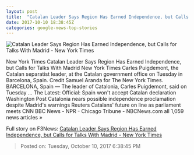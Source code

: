 ```yaml
---
layout: post
title:  "Catalan Leader Says Region Has Earned Independence, but Calls for Talks With Madrid - New York Times"
date: 2017-10-10 18:38:45Z
categories: google-news-top-stories
---
```


![Catalan Leader Says Region Has Earned Independence, but Calls for Talks With Madrid - New York Times](https://static01.nyt.com/images/2017/10/11/world/11Catalonia1/11Catalonia1-facebookJumbo.jpg)

New York Times Catalan Leader Says Region Has Earned Independence, but Calls for Talks With Madrid New York Times Carles Puigdemont, the Catalan separatist leader, at the Catalan government office on Tuesday in Barcelona, Spain. Credit Samuel Aranda for The New York Times. BARCELONA, Spain — The leader of Catalonia, Carles Puigdemont, said on Tuesday ... The Latest: Official: Spain won't accept Catalan declaration Washington Post Catalonia nears possible independence proclamation despite Madrid's warnings Reuters Catalans' future on line as parliament meets CNN BBC News - NPR - Chicago Tribune - NBCNews.com all 1,059 news articles »


Full story on F3News: [Catalan Leader Says Region Has Earned Independence, but Calls for Talks With Madrid - New York Times](http://www.f3nws.com/n/yxCJk)

> Posted on: Tuesday, October 10, 2017 6:38:45 PM
